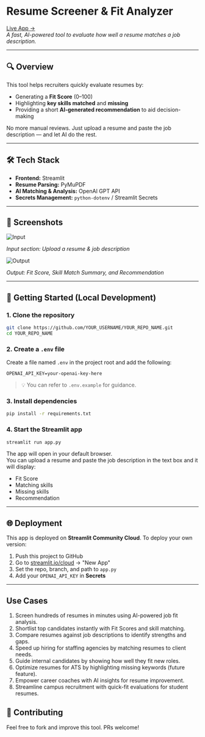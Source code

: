 
# Resume Screener & Fit Analyzer

[Live App →](https://amnaabbasi03-resume-screener1.streamlit.app)  
*A fast, AI-powered tool to evaluate how well a resume matches a job description.*

---

## 🔍 Overview

This tool helps recruiters quickly evaluate resumes by:

- Generating a **Fit Score** (0–100)
- Highlighting **key skills matched** and **missing**
- Providing a short **AI-generated recommendation** to aid decision-making

No more manual reviews. Just upload a resume and paste the job description — and let AI do the rest.

---

## 🛠 Tech Stack

- **Frontend:** Streamlit
- **Resume Parsing:** PyMuPDF
- **AI Matching & Analysis:** OpenAI GPT API
- **Secrets Management:** `python-dotenv` / Streamlit Secrets

---

## 📸 Screenshots

![Input](https://github.com/user-attachments/assets/c568f4ae-5f52-43c6-ad47-1eca98ad3216)

*Input section: Upload a resume & job description*

![Output](https://github.com/user-attachments/assets/d77dcff5-accb-45d7-8287-8913528abbbf)

*Output: Fit Score, Skill Match Summary, and Recommendation*

---

## 🚀 Getting Started (Local Development)

### 1. Clone the repository

```bash
git clone https://github.com/YOUR_USERNAME/YOUR_REPO_NAME.git
cd YOUR_REPO_NAME
```

### 2. Create a `.env` file

Create a file named `.env` in the project root and add the following:

```env
OPENAI_API_KEY=your-openai-key-here
```

> 💡 You can refer to `.env.example` for guidance.

### 3. Install dependencies

```bash
pip install -r requirements.txt
```

### 4. Start the Streamlit app

```bash
streamlit run app.py
```

The app will open in your default browser.  
You can upload a resume and paste the job description in the text box and it will display:

- Fit Score 
- Matching skills
- Missing skills 
- Recommendation  

---

## 🌐 Deployment

This app is deployed on **Streamlit Community Cloud**. To deploy your own version:

1. Push this project to GitHub
2. Go to [streamlit.io/cloud](https://streamlit.io/cloud) → "New App"
3. Set the repo, branch, and path to `app.py`
4. Add your `OPENAI_API_KEY` in **Secrets**

---

##  Use Cases

1. Screen hundreds of resumes in minutes using AI-powered job fit analysis.
2. Shortlist top candidates instantly with Fit Scores and skill matching.
3. Compare resumes against job descriptions to identify strengths and gaps.
4. Speed up hiring for staffing agencies by matching resumes to client needs.
5. Guide internal candidates by showing how well they fit new roles.
6. Optimize resumes for ATS by highlighting missing keywords (future feature).
7. Empower career coaches with AI insights for resume improvement.
8. Streamline campus recruitment with quick-fit evaluations for student resumes.

## 🙌 Contributing

Feel free to fork and improve this tool. PRs welcome!
